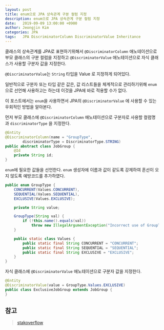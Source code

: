 ```yaml
---
layout: post
title: enum으로 JPA 상속관계 구분 컬럼 지정 
description: enum으로 JPA 상속관계 구분 컬럼 지정
date:   2019-09-09 13:00:00 +0900
author: Jeongjin Kim
categories: JPA
tags:	JPA DiscriminatorColumn DiscriminatorValue Inheritance
---
```


<script async src="https://pagead2.googlesyndication.com/pagead/js/adsbygoogle.js"></script>
<!-- 컨텐츠내 -->
<ins class="adsbygoogle"
     style="display:block"
     data-ad-client="ca-pub-3234744071843247"
     data-ad-slot="1671969273"
     data-ad-format="auto"
     data-full-width-responsive="true"></ins>
<script>
     (adsbygoogle = window.adsbygoogle || []).push({});
</script>


클래스의 상속관계를 JPA로 표현하기위해서 `@DiscriminatorColumn` 애노테이션으로 부모 클래스의 구분 컬럼을 지정하고 `@DiscriminatorValue` 애노테이션으로 자식 클래스가 사용할 구분자 값을 지정한다.

`@DiscriminatorValue`는 `String` 타입을 Value 로 지정하게 되어있다.

일반적으로 구분자 또는 타입 같은 값은, 값 리스트들을 체계적으로 관리하기위해 `enum` 으로 선언해 사용하고는 하는데 이것을 JPA에 바로 적용할 수가 없다.

이 포스트에서는 `enum`을 사용하면서 JPA의 `@DiscriminatorValue` 에 사용할 수 있는 우회적인 방법을 알아본다.

먼저 부모 클래스에 `@DiscriminatorColumn` 애노테이션으로 구분자로 사용할 컬럼명과 `discriminatorType` 을 지정한다.

```java
@Entity
@DiscriminatorColumn(name = "GroupType",
        discriminatorType = DiscriminatorType.STRING)
public abstract class JobGroup {
    @Id
    private String id;
}
```

`enum`에 필요한 값들을 선언한다. `enum` 생성자에 이름과 값이 같도록 강제하여 혼선이 오지 않도록 예방코드를 추가하였다.

```java
public enum GroupType {
    CONCURRENT(Values.CONCURRENT),
    SEQUENTIAL(Values.SEQUENTIAL),
    EXCLUSIVE(Values.EXCLUSIVE);

    private String value;

    GroupType(String val) {
        if (!this.name().equals(val))
            throw new IllegalArgumentException("Incorrect use of GroupType");
    }

    public static class Values {
        public static final String CONCURRENT = "CONCURRENT";
        public static final String SEQUENTIAL = "SEQUENTIAL";
        public static final String EXCLUSIVE = "EXCLUSIVE";
    }
}
```

자식 클래스에 `@DiscriminatorValue` 애노테이션으로 구분자 값을 지정한다.
```java
@Entity
@DiscriminatorValue(value = GroupType.Values.EXCLUSIVE)
public class ExclusiveJobGroup extends JobGroup {
}
```

## 참고
> [stakoverflow](https://stackoverflow.com/questions/3639225/single-table-inheritance-strategy-using-enums-as-discriminator-value)